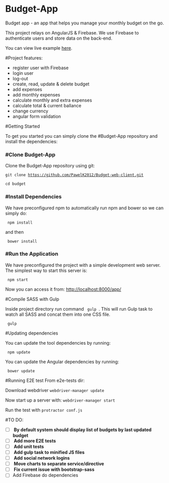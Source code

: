 # Budget-App
Budget app - an app that helps you manage your monthly budget on the go. 

This project relays on AngularJS & Firebase. We use Firebase to authenticate users and store data on the back-end. 

You can view live example <a href="http://pawelkaim.com/d/budget/">here</a>.

#Project features: 

- register user with Firebase
- login user
- log-out
- create, read, update & delete budget
- add expenses
- add monthly expenses
- calculate monthly and extra expenses
- calculate total & current ballance
- change currency
- angular form validation

#Getting Started

To get you started you can simply clone the #Budget-App repository and install the dependencies:

<h3>#Clone Budget-App</h3>

Clone the Budget-App repository using git:

 <code>git clone https://github.com/PawelK2012/Budget-web-client.git  </code>

 <code>cd budget  </code>

<h3>#Install Dependencies</h3>
We have preconfigured npm to automatically run npm and bower so we can simply do:

 <code> npm install </code>

and then 

<code> bower install </code>

<h3>#Run the Application</h3>

We have preconfigured the project with a simple development web server. The simplest way to start this server is:

 <code> npm start  </code>

Now you can access it from: <a href="http://localhost:8000/app/">http://localhost:8000/app/</a>

#Compile SASS with Gulp

Inside project directory run command <code> gulp </code>. This will run Gulp task to watch all SASS and concat them into one CSS file.

 <code> gulp </code>

#Updating dependencies

You can update the tool dependencies by running:

 <code> npm update  </code>

You can update the Angular dependencies by running:

 <code> bower update  </code>

#Running E2E test
From e2e-tests dir: 

Download webdriver <code>webdriver-manager update</code>

Now start up a server with: <code>webdriver-manager start</code> 

Run the test with <code>protractor conf.js</code>

#TO DO:
- [ ] <strong> By default system should display list of budgets by last updated budget </strong>
- [ ] <strong> Add more E2E tests </strong>
- [ ] <strong> Add unit tests </strong>
- [ ] <strong> Add gulp task to minified JS files </strong>
- [ ] <strong> Add social network logins </strong>
- [ ] <strong> Move charts to separate service/directive </strong>
- [ ] <strong> Fix current issue with bootstrap-sass </strong>
- [ ] Add Firebase do dependencies
